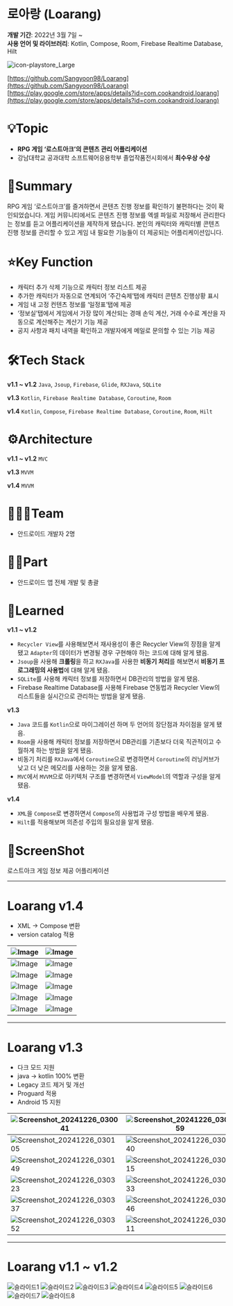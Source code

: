 # 로아랑 (Loarang)

**개발 기간**: 2022년 3월 7일 ~
<br>
**사용 언어 및 라이브러리**: Kotlin, Compose, Room, Firebase Realtime Database, Hilt

![icon-playstore_Large](https://github.com/user-attachments/assets/a4a62b7c-a5a6-490d-bfeb-2821716133d7)

[https://github.com/Sangyoon98/Loarang](https://github.com/Sangyoon98/Loarang)
<br>
[https://play.google.com/store/apps/details?id=com.cookandroid.loarang](https://play.google.com/store/apps/details?id=com.cookandroid.loarang)

# 💡Topic

- **RPG 게임 ‘로스트아크’의 콘텐츠 관리 어플리케이션**
- 강남대학교 공과대학 소프트웨어응용학부 졸업작품전시회에서 **최수우상 수상**

# 📝Summary

RPG 게임 ‘로스트아크’를 즐겨하면서 콘텐츠 진행 정보를 확인하기 불편하다는 것이 확인되었습니다. 게임 커뮤니티에서도 콘텐츠 진행 정보를 엑셀 파일로 저장해서 관리한다는 정보를 듣고 어플리케이션을 제작하게 됐습니다. 본인의 캐릭터와 캐릭터별 콘텐츠 진행 정보를 관리할 수 있고 게임 내 필요한 기능들이 더 제공되는 어플리케이션입니다.

# ⭐️Key Function

- 캐릭터 추가 삭제 기능으로 캐릭터 정보 리스트 제공
- 추가한 캐릭터가 자동으로 연계되어 ‘주간숙제’탭에 캐릭터 콘텐츠 진행상황 표시
- 게임 내 고정 컨텐츠 정보를 ‘일정표’탭에 제공
- ‘정보실’탭에서 게임에서 가장 많이 계산되는 경매 손익 계산, 거래 수수료 계산을 자동으로 계산해주는 계산기 기능 제공
- 공지 사항과 패치 내역을 확인하고 개발자에게 메일로 문의할 수 있는 기능 제공

# 🛠️Tech Stack

**v1.1 ~ v1.2**
`Java`, `Jsoup`, `Firebase`, `Glide`, `RXJava`, `SQLite`

**v1.3**
`Kotlin`, `Firebase Realtime Database`, `Coroutine`, `Room`

**v1.4**
`Kotlin`, `Compose`, `Firebase Realtime Database`, `Coroutine`, `Room`, `Hilt`

# ⚙️Architecture

**v1.1 ~ v1.2**
`MVC`

**v1.3**
`MVVM`

**v1.4**
`MVVM`

# 🧑🏻‍💻Team

- 안드로이드 개발자 2명

# ✋🏻Part

- 안드로이드 앱 전체 개발 및 총괄

# 🤔Learned

**v1.1 ~ v1.2**
- `Recycler View`를 사용해보면서 재사용성이 좋은 Recycler View의 장점을 알게 됐고 `Adapter`의 데이터가 변경될 경우 구현해야 하는 코드에 대해 알게 됐음.
- `Jsoup`을 사용해 **크롤링**을 하고 `RXJava`를 사용한 **비동기 처리**를 해보면서 **비동기 프로그래밍의 사용법**에 대해 알게 됐음.
- `SQLite`를 사용해 캐릭터 정보를 저장하면서 DB관리의 방법을 알게 됐음.
- Firebase Realtime Database를 사용해 Firebase 연동법과 Recycler View의 리스트들을 실시간으로 관리하는 방법을 알게 됐음.

**v1.3**
- `Java` 코드를 `Kotlin`으로 마이그레이션 하며 두 언어의 장단점과 차이점을 알게 됐음.
- `Room`을 사용해 캐릭터 정보를 저장하면서 DB관리를 기존보다 더욱 직관적이고 수월하게 하는 방법을 알게 됐음.
- 비동기 처리를 `RXJava`에서 `Coroutine`으로 변경하면서 `Coroutine`의 러닝커브가 낮고 더 낮은 메모리를 사용하는 것을 알게 됐음.
- `MVC`에서 `MVVM`으로 아키텍처 구조를 변경하면서 `ViewModel`의 역할과 구성을 알게 됐음.

**v1.4**
- `XML`을 `Compose`로 변경하면서 `Compose`의 사용법과 구성 방법을 배우게 됐음.
- `Hilt`를 적용해보며 의존성 주입의 필요성을 알게 됐음.

# 📸ScreenShot

로스트아크 게임 정보 제공 어플리케이션

------

# Loarang v1.4
- XML -> Compose 변환
- version catalog 적용

![Image](https://github.com/user-attachments/assets/7110eabb-db08-48b2-b2c5-891af9573a44) |![Image](https://github.com/user-attachments/assets/148fbf35-bf98-4a37-97f3-4f068d5c06fa)
--- | --- | 
![Image](https://github.com/user-attachments/assets/4c2543b7-d099-4825-81fa-579772820a93) |![Image](https://github.com/user-attachments/assets/13c28f25-ee67-426b-9c06-b95c0f016d2f)
![Image](https://github.com/user-attachments/assets/a86c53ba-2542-4f71-9875-c1adaaecd01c) |![Image](https://github.com/user-attachments/assets/fb2f5228-1c07-4cb3-9520-dc279c89e675)
![Image](https://github.com/user-attachments/assets/188dad45-9ae2-40b5-9095-18ac3bc034ea) |![Image](https://github.com/user-attachments/assets/6428e3e4-f5e6-4da6-b411-5a37fae065bd)
![Image](https://github.com/user-attachments/assets/dd57c9b4-c4c1-4feb-97e4-8b4b71a2efaa) |![Image](https://github.com/user-attachments/assets/c0f213bd-4f60-47f4-80ff-c416868ecd64)
![Image](https://github.com/user-attachments/assets/474e3899-e895-444a-9e2e-51b2c31d2855) |![Image](https://github.com/user-attachments/assets/cb90abe0-f4e4-4179-b0f1-e9184f886940)

------

# Loarang v1.3
- 다크 모드 지원
- java -> kotlin 100% 변환
- Legacy 코드 제거 및 개선
- Proguard 적용
- Android 15 지원

![Screenshot_20241226_030041](https://github.com/user-attachments/assets/9f08a5c0-95bf-4fb7-9fee-f475685c1a78) |![Screenshot_20241226_030059](https://github.com/user-attachments/assets/5a1654d8-22af-4b13-a027-30d56c2b3b10)
--- | --- | 
![Screenshot_20241226_030105](https://github.com/user-attachments/assets/6a647b62-06f1-4613-83ac-824e73ef9a82) |![Screenshot_20241226_030140](https://github.com/user-attachments/assets/fa6778ec-bf71-4870-b979-f52c3372c715)
![Screenshot_20241226_030149](https://github.com/user-attachments/assets/46705446-079d-4217-92a2-923573b36786) |![Screenshot_20241226_030315](https://github.com/user-attachments/assets/3858d157-e6c8-4df2-927a-f3e39c0cd9bd)
![Screenshot_20241226_030323](https://github.com/user-attachments/assets/fd33c868-bfac-480f-b59b-64b6fab09967) |![Screenshot_20241226_030333](https://github.com/user-attachments/assets/514dcc49-6f0e-44aa-8434-92e69696d0f2)
![Screenshot_20241226_030337](https://github.com/user-attachments/assets/bb26daf6-7234-4c78-a8a6-50eac9a9290a) |![Screenshot_20241226_030346](https://github.com/user-attachments/assets/743ed9da-be00-4e14-aeae-9ce8c5da68f8)
![Screenshot_20241226_030352](https://github.com/user-attachments/assets/7b58050c-c6f4-46fd-a9a9-69472f010dbb) |![Screenshot_20241226_030411](https://github.com/user-attachments/assets/bb56c4e5-182c-4315-91b5-71a41d6e2743)

------

# Loarang v1.1 ~ v1.2

![슬라이드1](https://user-images.githubusercontent.com/28301831/224558462-fe2e32a8-2b56-488b-a885-253cb3714000.PNG)
![슬라이드2](https://user-images.githubusercontent.com/28301831/224558515-25fa119d-b513-4fab-b430-070c38d78b24.PNG)
![슬라이드3](https://user-images.githubusercontent.com/28301831/224558519-811399d3-798f-46e2-97fe-e38fee58a892.PNG)
![슬라이드4](https://user-images.githubusercontent.com/28301831/224558521-dc1542a1-eed1-4854-a49d-16697a66f537.PNG)
![슬라이드5](https://user-images.githubusercontent.com/28301831/224558524-e9943312-e19c-452e-ba50-70e9facc60cb.PNG)
![슬라이드6](https://user-images.githubusercontent.com/28301831/224558527-a7ba7f27-afaa-4389-bfff-92e2ae38cd30.PNG)
![슬라이드7](https://user-images.githubusercontent.com/28301831/224558528-bb201151-ee69-4527-8740-dcc26973b5ff.PNG)
![슬라이드8](https://user-images.githubusercontent.com/28301831/224558531-8906f443-f0c8-464f-99dd-c847fb052ad2.PNG)














